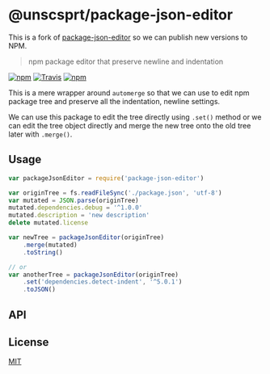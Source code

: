 # @unscsprt/package-json-editor

This is a fork of [package-json-editor](https://github.com/tuananh/package-json-editor) so we can publish new versions to NPM.

> npm package editor that preserve newline and indentation

[![npm](https://img.shields.io/npm/v/package-json-editor.svg?style=flat-square)](https://www.npmjs.com/package/package-json-editor)
[![Travis](https://img.shields.io/travis/tuananh/package-json-editor/master.svg?label=Linux%20%26%20macOS%20build&style=flat-square)](https://travis-ci.org/tuananh/package-json-editor)
[![npm](https://img.shields.io/npm/dt/package-json-editor.svg?style=flat-square)](https://www.npmjs.com/package/package-json-editor)

This is a mere wrapper around `automerge` so that we can use to edit npm package tree and preserve all the indentation, newline settings.

We can use this package to edit the tree directly using `.set()` method or we can edit the tree object directly and merge the new tree onto the old tree later with `.merge()`.

## Usage

```js
var packageJsonEditor = require('package-json-editor')

var originTree = fs.readFileSync('./package.json', 'utf-8')
var mutated = JSON.parse(originTree)
mutated.dependencies.debug = '^1.0.0'
mutated.description = 'new description'
delete mutated.license

var newTree = packageJsonEditor(originTree)
    .merge(mutated)
    .toString()

// or
var anotherTree = packageJsonEditor(originTree)
    .set('dependencies.detect-indent', '^5.0.1')
    .toJSON()
```

## API

## License

[MIT](./LICENSE)
